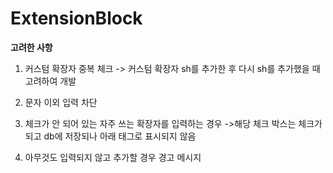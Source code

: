 # ExtensionBlock
**고려한 사항**

1. 커스텀 확장자 중복 체크
-> 커스텀 확장자 sh를 추가한 후 다시 sh를 추가했을 때 고려하여 개발

2. 문자 이외 입력 차단

3. 체크가 안 되어 있는 자주 쓰는 확장자를 입력하는 경우
->해당 체크 박스는 체크가 되고 db에 저장되나 아래 태그로 표시되지 않음

4. 아무것도 입력되지 않고 추가할 경우 경고 메시지 
